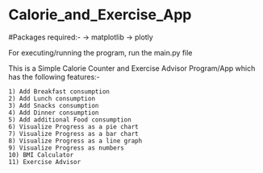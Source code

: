 # Calorie_and_Exercise_App

#Packages required:-
-> matplotlib
-> plotly

For executing/running the program, run the main.py file 

This is a Simple Calorie Counter and Exercise Advisor Program/App which has the following features:-

    1) Add Breakfast consumption 
    2) Add Lunch consumption
    3) Add Snacks consumption
    4) Add Dinner consumption
    5) Add additional Food consumption
    6) Visualize Progress as a pie chart
    7) Visualize Progress as a bar chart
    8) Visualize Progress as a line graph
    9) Visualize Progress as numbers
    10) BMI Calculator
    11) Exercise Advisor

